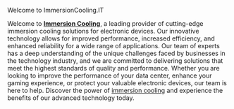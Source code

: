 Welcome to ImmersionCooling.IT

Welcome to **[Immersion Cooling](https://flameit.io)**, a leading provider of cutting-edge immersion cooling solutions for electronic devices. Our innovative technology allows for improved performance, increased efficiency, and enhanced reliability for a wide range of applications. Our team of experts has a deep understanding of the unique challenges faced by businesses in the technology industry, and we are committed to delivering solutions that meet the highest standards of quality and performance. Whether you are looking to improve the performance of your data center, enhance your gaming experience, or protect your valuable electronic devices, our team is here to help. Discover the power of [immersion cooling](https://flameit.io) and experience the benefits of our advanced technology today.
